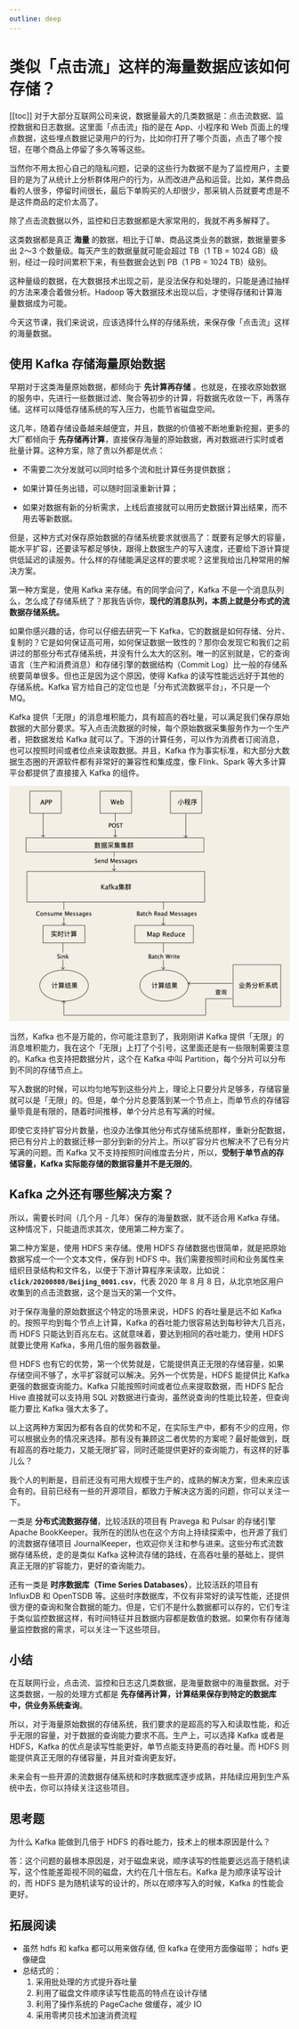 ```yaml
---
outline: deep
---
```

# 类似「点击流」这样的海量数据应该如何存储？

[[toc]]
对于大部分互联网公司来说，数据量最大的几类数据是：点击流数据、监控数据和日志数据。这里面「点击流」指的是在 App、小程序和 Web 页面上的埋点数据，这些埋点数据记录用户的行为，比如你打开了哪个页面，点击了哪个按钮，在哪个商品上停留了多久等等这些。

当然你不用太担心自己的隐私问题，记录的这些行为数据不是为了监控用户，主要目的是为了从统计上分析群体用户的行为，从而改进产品和运营。比如，某件商品看的人很多，停留时间很长，最后下单购买的人却很少，那采销人员就要考虑是不是这件商品的定价太高了。

除了点击流数据以外，监控和日志数据都是大家常用的，我就不再多解释了。

这类数据都是真正 **海量** 的数据，相比于订单、商品这类业务的数据，数据量要多出 2～3 个数量级。每天产生的数据量就可能会超过 TB（1 TB = 1024 GB）级别，经过一段时间累积下来，有些数据会达到 PB（1 PB = 1024 TB）级别。

这种量级的数据，在大数据技术出现之前，是没法保存和处理的，只能是通过抽样的方法来凑合着做分析。Hadoop 等大数据技术出现以后，才使得存储和计算海量数据成为可能。

今天这节课，我们来说说，应该选择什么样的存储系统，来保存像「点击流」这样的海量数据。

## 使用 Kafka 存储海量原始数据

早期对于这类海量原始数据，都倾向于 **先计算再存储** 。也就是，在接收原始数据的服务中，先进行一些数据过滤、聚合等初步的计算，将数据先收敛一下，再落存储。这样可以降低存储系统的写入压力，也能节省磁盘空间。

这几年，随着存储设备越来越便宜，并且，数据的价值被不断地重新挖掘，更多的大厂都倾向于 **先存储再计算**，直接保存海量的原始数据，再对数据进行实时或者批量计算。这种方案，除了贵以外都是优点：

- 不需要二次分发就可以同时给多个流和批计算任务提供数据；

- 如果计算任务出错，可以随时回滚重新计算；

- 如果对数据有新的分析需求，上线后直接就可以用历史数据计算出结果，而不用去等新数据。

但是，这种方式对保存原始数据的存储系统要求就很高了：既要有足够大的容量，能水平扩容，还要读写都足够快，跟得上数据生产的写入速度，还要给下游计算提供低延迟的读服务。什么样的存储能满足这样的要求呢？这里我给出几种常用的解决方案。

第一种方案是，使用 Kafka 来存储。有的同学会问了，Kafka 不是一个消息队列么，怎么成了存储系统了？那我告诉你，**现代的消息队列，本质上就是分布式的流数据存储系统。**

如果你感兴趣的话，你可以仔细去研究一下 Kafka，它的数据是如何存储、分片、复制的？它是如何保证高可用，如何保证数据一致性的？那你会发现它和我们之前讲过的那些分布式存储系统，并没有什么太大的区别。唯一的区别就是，它的查询语言（生产和消费消息）和存储引擎的数据结构（Commit Log）比一般的存储系统要简单很多。但也正是因为这个原因，使得 Kafka 的读写性能远远好于其他的存储系统。Kafka 官方给自己的定位也是「分布式流数据平台」，不只是一个 MQ。

Kafka 提供「无限」的消息堆积能力，具有超高的吞吐量，可以满足我们保存原始数据的大部分要求。写入点击流数据的时候，每个原始数据采集服务作为一个生产者，把数据发给 Kafka 就可以了。下游的计算任务，可以作为消费者订阅消息，也可以按照时间或者位点来读取数据。并且，Kafka 作为事实标准，和大部分大数据生态圈的开源软件都有非常好的兼容性和集成度，像 Flink、Spark 等大多计算平台都提供了直接接入 Kafka 的组件。

![img](./assets/ba6bae1b4e59ba2000f0789886248d8c.jpg)

当然，Kafka 也不是万能的，你可能注意到了，我刚刚讲 Kafka 提供「无限」的消息堆积能力，我在这个「无限」上打了个引号，这里面还是有一些限制需要注意的。Kafka 也支持把数据分片，这个在 Kafka 中叫 Partition，每个分片可以分布到不同的存储节点上。

写入数据的时候，可以均匀地写到这些分片上，理论上只要分片足够多，存储容量就可以是「无限」的。但是，单个分片总要落到某一个节点上，而单节点的存储容量毕竟是有限的，随着时间推移，单个分片总有写满的时候。

即使它支持扩容分片数量，也没办法像其他分布式存储系统那样，重新分配数据，把已有分片上的数据迁移一部分到新的分片上。所以扩容分片也解决不了已有分片写满的问题。而 Kafka 又不支持按照时间维度去分片，所以，**受制于单节点的存储容量，Kafka 实际能存储的数据容量并不是无限的**。

## Kafka 之外还有哪些解决方案？

所以，需要长时间（几个月 - 几年）保存的海量数据，就不适合用 Kafka 存储。这种情况下，只能退而求其次，使用第二种方案了。

第二种方案是，使用 HDFS 来存储。使用 HDFS 存储数据也很简单，就是把原始数据写成一个一个文本文件，保存到 HDFS 中。我们需要按照时间和业务属性来组织目录结构和文件名，以便于下游计算程序来读取，比如说：**`click/20200808/Beijing_0001.csv`**，代表 2020 年 8 月 8 日，从北京地区用户收集到的点击流数据，这个是当天的第一个文件。

对于保存海量的原始数据这个特定的场景来说，HDFS 的吞吐量是远不如 Kafka 的。按照平均到每个节点上计算，Kafka 的吞吐能力很容易达到每秒钟大几百兆，而 HDFS 只能达到百兆左右。这就意味着，要达到相同的吞吐能力，使用 HDFS 就要比使用 Kafka，多用几倍的服务器数量。

但 HDFS 也有它的优势，第一个优势就是，它能提供真正无限的存储容量，如果存储空间不够了，水平扩容就可以解决。另外一个优势是，HDFS 能提供比 Kafka 更强的数据查询能力。Kafka 只能按照时间或者位点来提取数据，而 HDFS 配合 Hive 直接就可以支持用 SQL 对数据进行查询，虽然说查询的性能比较差，但查询能力要比 Kafka 强大太多了。

以上这两种方案因为都有各自的优势和不足，在实际生产中，都有不少的应用，你可以根据业务的情况来选择。那有没有兼顾这二者优势的方案呢？最好能做到，既有超高的吞吐能力，又能无限扩容，同时还能提供更好的查询能力，有这样的好事儿么？

我个人的判断是，目前还没有可用大规模于生产的，成熟的解决方案，但未来应该会有的。目前已经有一些的开源项目，都致力于解决这方面的问题，你可以关注一下。

一类是 **分布式流数据存储**，比较活跃的项目有 Pravega 和  Pulsar 的存储引擎 Apache BookKeeper。我所在的团队也在这个方向上持续探索中，也开源了我们的流数据存储项目 JournalKeeper，也欢迎你关注和参与进来。这些分布式流数据存储系统，走的是类似 Kafka 这种流存储的路线，在高吞吐量的基础上，提供真正无限的扩容能力，更好的查询能力。

还有一类是 **时序数据库（Time Series Databases）**，比较活跃的项目有 InfluxDB 和 OpenTSDB 等。这些时序数据库，不仅有非常好的读写性能，还提供很方便的查询和聚合数据的能力。但是，它们不是什么数据都可以存的，它们专注于类似监控数据这样，有时间特征并且数据内容都是数值的数据。如果你有存储海量监控数据的需求，可以关注一下这些项目。

## 小结

在互联网行业，点击流、监控和日志这几类数据，是海量数据中的海量数据。对于这类数据，一般的处理方式都是 **先存储再计算，计算结果保存到特定的数据库中，供业务系统查询**。

所以，对于海量原始数据的存储系统，我们要求的是超高的写入和读取性能，和近乎无限的容量，对于数据的查询能力要求不高。生产上，可以选择 Kafka 或者是 HDFS，Kafka 的优点是读写性能更好，单节点能支持更高的吞吐量。而 HDFS 则能提供真正无限的存储容量，并且对查询更友好。

未来会有一些开源的流数据存储系统和时序数据库逐步成熟，并陆续应用到生产系统中去，你可以持续关注这些项目。

## 思考题

为什么 Kafka 能做到几倍于 HDFS 的吞吐能力，技术上的根本原因是什么？

答：这个问题的最根本原因是，对于磁盘来说，顺序读写的性能要远远高于随机读写，这个性能差距视不同的磁盘，大约在几十倍左右。Kafka 是为顺序读写设计的，而 HDFS 是为随机读写的设计的，所以在顺序写入的时候，Kafka 的性能会更好。

## 拓展阅读

- 虽然 hdfs 和 kafka 都可以用来做存储, 但 kafka 在使用方面像磁带； hdfs 更像硬盘
- 总结式的：
  1. 采用批处理的方式提升吞吐量
  2. 利用了磁盘文件顺序读写性能高的特点在设计存储
  3. 利用了操作系统的 PageCache 做缓存，减少 IO
  4. 采用零拷贝技术加速消费流程
